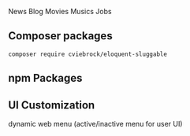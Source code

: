 News
Blog
Movies
Musics
Jobs


## Composer packages
`composer require cviebrock/eloquent-sluggable`

## npm Packages

## UI Customization
dynamic web menu (active/inactive menu for user UI) 